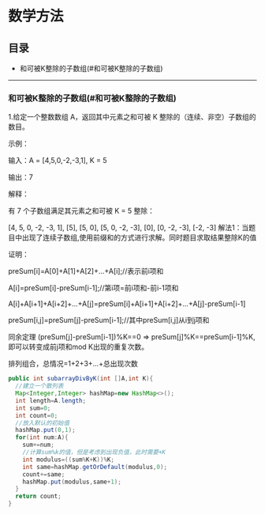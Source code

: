 # 数学方法

## 目录
* 和可被K整除的子数组(#和可被K整除的子数组)



---
### 和可被K整除的子数组(#和可被K整除的子数组)
1.给定一个整数数组 A，返回其中元素之和可被 K 整除的（连续、非空）子数组的数目。
  
  示例：
  
  输入：A = [4,5,0,-2,-3,1], K = 5
  
  输出：7
  
  解释：
  
  有 7 个子数组满足其元素之和可被 K = 5 整除：
  
  [4, 5, 0, -2, -3, 1], [5], [5, 0], [5, 0, -2, -3], [0], [0, -2, -3], [-2, -3]
解法1：当题目中出现了连续子数组,使用前缀和的方式进行求解。同时题目求取结果整除K的值

证明： 

preSum[i]=A[0]+A[1]+A[2]+...+A[i];//表示前i项和

A[i]=preSum[i]-preSum[i-1];//第i项=前i项和-前i-1项和

A[i]+A[i+1]+A[i+2]+...+A[j]=preSum[i]+A[i+1]+A[i+2]+...+A[j]-preSum[i-1]

preSum[i,j]=preSum[j]-preSum[i-1];//其中preSum[i,j]从i到j项和

同余定理
(preSum[j]-preSum[i-1])%K==0 => preSum[j]%K==preSum[i-1]%K,即可以转变成前j项和mod K出现的重复次数。

排列组合，总情况=1+2+3+...+总出现次数
```java
public int subarrayDivByK(int []A,int K){
  //建立一个散列表
  Map<Integer,Integer> hashMap=new HashMap<>();
  int length=A.length;
  int sum=0;
  int count=0;
  //放入默认的初始值
  hashMap.put(0,1);
  for(int num:A){
    sum+=num;
    //计算sum%k的值，但是考虑到出现负值，此时需要+K
    int modulus=((sum%K+K))%K;
    int same=hashMap.getOrDefault(modulus,0);
    count+=same;
    hashMap.put(modulus,same+1);
  }
  return count;
}
```      
